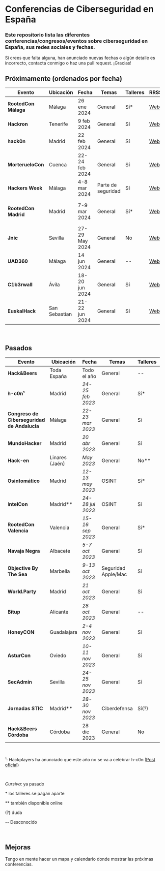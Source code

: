 # Conferencias de Ciberseguridad en España

### Este repositorio lista las diferentes conferencias/congresos/eventos sobre ciberseguridad en España, sus redes sociales y fechas.

Si crees que falta alguna, han anunciado nuevas fechas o algún detalle es incorrecto, contacta conmigo o haz una pull request. ¡Gracias!

## Próximamente (ordenados por fecha)

| **Evento** | Ubicación | Fecha    | Temas | Talleres | RRSS | Duración | Precio | CTF | Organiza |
|----------------|----------|-----------|----------|-------|----------|----------|--------|----|----|
| **RootedCon Málaga** | Málaga | 26 ene 2024 | General | Sí* | [Web](https://www.rootedcon.com/rootedmlg2024-es/)| 1 día | 100-150€ | Sí(?) | Rooted |
| **Hackron** | Tenerife | 9 feb 2024 | General | Sí | [Web](https://hackron.com/)| 1 día | -- | Sí | Igor Lukic
| **hack0n** | Madrid | 22 feb 2024 | General | Sí | [Web](https://hackon.es/)| 1 día | -- | Sí | Alumnos URJC
| **MorterueloCon** | Cuenca | 22-24 feb 2024 | General | Sí | [Web](https://www.morteruelo.net/)| 3 días | Gratis (Talleres 5€) | Sí | Asociación MorterueloCON
| **Hackers Week** | Málaga | 4-8 mar 2024 | Parte de seguridad | Sí | [Web](https://hackersweek.es/)| 3 días | Gratis | Sí | Alumnos Informática UMA
| **RootedCon Madrid** | Madrid | 7-9 mar 2024 | General | Sí* | [Web](https://www.rootedcon.com/)| 3 días | 70-600€ (ant. edición) | Sí | Rooted
| **Jnic** | Sevilla | 27-29 May 2024 | General | No | [Web](https://2024.jnic.es/)| 3 días | 125-200€ | Sí | Incibe |
| **UAD360** | Málaga  | 14 jun 2024| General | -- | [Web](https://uad360.es/)| 2 días | -- | -- | Hispasec |
| **C1b3rwall** | Ávila | 18-20 jun 2024  | General | Sí | [Web](https://c1b3rwall.policia.es/congreso/)| 2 días | Gratis | Sí | CNP |
| **EuskalHack** | San Sebastian | 21-22 jun 2024 | General | Sí | [Web](https://www.euskalhack.org/)| 2 días | 70-95€ (ant. edición) | Sí (+ Hackathon) | Asociación EuskalHack |

&nbsp;

## Pasados

| **Evento** | Ubicación | Fecha    | Temas | Talleres | RRSS | Duración | Precio | CTF | Organiza |
|--------|---------|-----------|----------|-------|----------|----------|--------|----|------|
| **Hack&Beers** | Toda España | Todo el año | General | -- | [Web](https://hackandbeers.es/)| Una tarde | Gratis | -- | Comunidad Hack&Beers |
| **h-c0n¹** | Madrid | *24-25 feb 2023* | General | Sí\* | [Web](https://www.h-c0n.com/)| -- | 50€ | Sí | HackPlayers |
| **Congreso de Ciberseguridad de Andalucia** | Málaga | *22-23 mar 2023* | General  | Sí | [Web](https://www.juntadeandalucia.es/congresociberseguridadandalucia/)| 2 días | Gratis | Sí | Junta Andalucía |
| **MundoHacker** | Madrid | *20 abr 2023* | General | Sí | [Web](https://mundohackerday.com/)| 1 día | -- | Sí | Globb TV |
| **Hack-en** | Linares (Jaén)|*May 2023* | General | No** | [Web](https://hack-en.org/)| 3 días | 20€(?) | Sí | Alumnos UJA |
| **Osintomático** | Madrid | *12-13 may 2023* | OSINT | Sí* | [Web](https://2023.osintomatico.com/)| 2 días | 77€ | Sí | Cyber Hunter Academy |
| **IntelCon** | Madrid\*\* | *24-28 jul 2023* | OSINT | Sí | [Web](https://www.ginseg.com/intelcon/)| 4 días | Gratis | No | Ginseg |
| **RootedCon Valencia** | Valencia | *15-16 sep 2023* | General  | Sí* | [Web](https://www.rootedcon.com/)| 2 días | -- | Sí | Rooted |
| **Navaja Negra** | Albacete| *5-7 oct 2023* | General  | Sí | [Web](https://www.navajanegra.com/)|2 días | 40-75€| Sí** | Asociación Navaja Negra |
| **Objective By The Sea** | Marbella | *9-13 oct 2023* | Seguridad Apple/Mac | Sí | [Web](https://objectivebythesea.org/)| 4 días | -- | No | Objective-See Foundation |
| **World.Party** | Madrid | *21 oct 2023* | General  | Sí | [Web](https://worldparty.hackmadrid.org/)| 1 día | 10€ | Sí | HackMadrid |
| **Bitup** | Alicante | *28 oct 2023* | General  | -- | [Web](https://bitupalicante.com/)| 1 día | Gratis | -- | Alumnos UA |
| **HoneyCON** | Guadalajara | *2-4 nov 2023* | General  | Sí | [Web](https://honeycon.eu/)| 3 días | -- | -- | UNED Guadalajara |
| **AsturCon** | Oviedo | *10-11 nov 2023* | General  | Sí |  [Web](https://asturcon.tech/)| 2 días | -- | Sí | ORICIO.org |
| **SecAdmin** | Sevilla | *24-25 nov 2023* | General  | Sí | [Web](https://secadmin.es/)| 2 días | 35€ | Sí | Dolbuck |
| **Jornadas STIC** | Madrid\*\* | *28-30 nov 2023* | Ciberdefensa | Sí(?) | [Web](https://jornadas.ccn-cert.cni.es/es/)| 3 días | Gratis(?) | No | CCN-CERT |
| **Hack&Beers Córdoba** | Córdoba | 28 dic 2023 | General | No | [Web](https://hackandbeers.es/)| Una tarde | Gratis | No | Comunidad Hack&Beers |

&nbsp;

¹: Hackplayers ha anunciado que este año no se va a celebrar h-c0n ([Post oficial](https://www.hackplayers.com/2023/10/en-2024-no-habra-h-c0n-comunicado.html))

&nbsp;

*Cursiva*: ya pasado  

\* los talleres se pagan aparte  

\*\* también disponible online  

(?) duda  

--  Desconocido

&nbsp;
&nbsp;

## Mejoras

Tengo en mente hacer un mapa y calendario donde mostrar las próximas conferencias.
